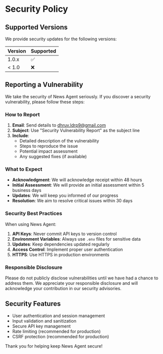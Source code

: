 
# Security Policy

## Supported Versions

We provide security updates for the following versions:

| Version | Supported          |
| ------- | ------------------ |
| 1.0.x   | :white_check_mark: |
| < 1.0   | :x:                |

## Reporting a Vulnerability

We take the security of News Agent seriously. If you discover a security vulnerability, please follow these steps:

### How to Report

1. **Email**: Send details to dhruv.ldrp9@gmail.com
2. **Subject**: Use "Security Vulnerability Report" as the subject line
3. **Include**: 
   - Detailed description of the vulnerability
   - Steps to reproduce the issue
   - Potential impact assessment
   - Any suggested fixes (if available)

### What to Expect

- **Acknowledgment**: We will acknowledge receipt within 48 hours
- **Initial Assessment**: We will provide an initial assessment within 5 business days
- **Updates**: We will keep you informed of our progress
- **Resolution**: We aim to resolve critical issues within 30 days

### Security Best Practices

When using News Agent:

1. **API Keys**: Never commit API keys to version control
2. **Environment Variables**: Always use `.env` files for sensitive data
3. **Updates**: Keep dependencies updated regularly
4. **Access Control**: Implement proper user authentication
5. **HTTPS**: Use HTTPS in production environments

### Responsible Disclosure

Please do not publicly disclose vulnerabilities until we have had a chance to address them. We appreciate your responsible disclosure and will acknowledge your contribution in our security advisories.

## Security Features

- User authentication and session management
- Input validation and sanitization
- Secure API key management
- Rate limiting (recommended for production)
- CSRF protection (recommended for production)

Thank you for helping keep News Agent secure!
